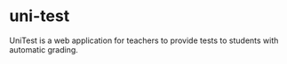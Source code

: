 # uni-test

UniTest is a web application for teachers to provide tests to students with automatic grading.

